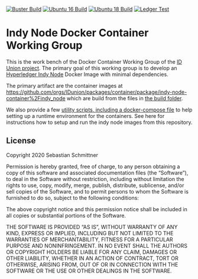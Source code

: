 [![Buster Build](https://github.com/IDunion/indy-node-container/actions/workflows/build-buster.yml/badge.svg)](https://github.com/IDunion/indy-node-container/actions/workflows/build-buster.yml)
[![Ubuntu 16 Build](https://github.com/IDunion/indy-node-container/actions/workflows/build-ubuntu16.yml/badge.svg)](https://github.com/IDunion/indy-node-container/actions/workflows/build-ubuntu16.yml)
[![Ubuntu 18 Build](https://github.com/IDunion/indy-node-container/actions/workflows/build-ubuntu18.yml/badge.svg)](https://github.com/IDunion/indy-node-container/actions/workflows/build-ubuntu18.yml)
[![Ledger Test](https://github.com/IDunion/indy-node-container/actions/workflows/ledger-test.yml/badge.svg)](https://github.com/IDunion/indy-node-container/actions/workflows/ledger-test.yml)

# Indy Node Docker Container Working Group

This is the work bench of the Docker Container Working Group of the [ID Union project](https://github.com/IDunion). The primary goal of this working group is to develop an [Hyperledger Indy Node](https://github.com/hyperledger/indy-node) Docker Image with minimal dependencies.

The primary artifact are the container images at https://github.com/orgs/IDunion/packages/container/package/indy-node-container%2Findy_node which are build from the files in [the build folder](build/).

We also provide a few [utility scripts, including a docker-compose file](run/) to help setting up a runtime environment for the containers.
See here for instructions how to setup and run the indy node images from this repository.



## License

Copyright 2020 Sebastian Schmittner

Permission is hereby granted, free of charge, to any person obtaining a copy of this software and associated documentation files (the “Software”), to deal in the Software without restriction, including without limitation the rights to use, copy, modify, merge, publish, distribute, sublicense, and/or sell copies of the Software, and to permit persons to whom the Software is furnished to do so, subject to the following conditions:

The above copyright notice and this permission notice shall be included in all copies or substantial portions of the Software.

THE SOFTWARE IS PROVIDED “AS IS”, WITHOUT WARRANTY OF ANY KIND, EXPRESS OR IMPLIED, INCLUDING BUT NOT LIMITED TO THE WARRANTIES OF MERCHANTABILITY, FITNESS FOR A PARTICULAR PURPOSE AND NONINFRINGEMENT. IN NO EVENT SHALL THE AUTHORS OR COPYRIGHT HOLDERS BE LIABLE FOR ANY CLAIM, DAMAGES OR OTHER LIABILITY, WHETHER IN AN ACTION OF CONTRACT, TORT OR OTHERWISE, ARISING FROM, OUT OF OR IN CONNECTION WITH THE SOFTWARE OR THE USE OR OTHER DEALINGS IN THE SOFTWARE.
